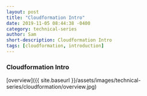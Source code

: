 ```yaml
---
layout: post
title: "Cloudformation Intro"
date: 2019-11-05 08:44:38 -0400
category: technical-series
author: Sam
short-description: Cloudformation Intro
tags: [cloudformation, introduction]
---
```


### Cloudformation Intro

[overview]({{ site.baseurl }}/assets/images/technical-series/cloudformation/overview.jpg)
